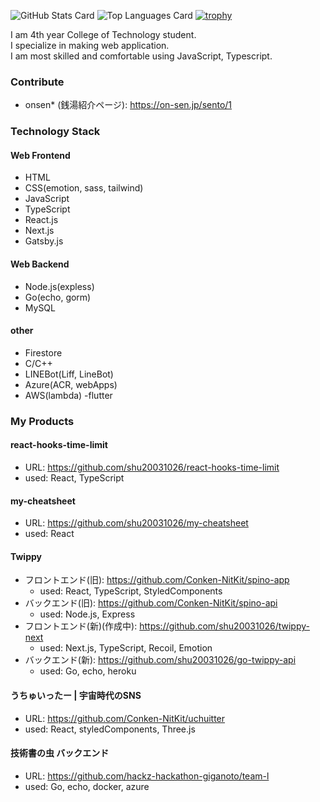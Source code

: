 ![GitHub Stats Card](https://github-readme-stats.vercel.app/api?username=shu20031026&show_icons=true&count_private=true&theme=dark)
![Top Languages Card](https://github-readme-stats.vercel.app/api/top-langs?username=shu20031026&langs_count=3&theme=dark&hide=jupyter%20notebook,html)
[![trophy](https://github-profile-trophy.vercel.app/?username=shu20031026&theme=onedark)](https://github.com/ryo-ma/github-profile-trophy)


I am 4th year College of Technology student.<br/>
I specialize in making web application.<br/>
I am most skilled and comfortable using JavaScript, Typescript.

### Contribute
- onsen* (銭湯紹介ページ): https://on-sen.jp/sento/1

### Technology Stack
#### Web Frontend
- HTML
- CSS(emotion, sass, tailwind)
- JavaScript
- TypeScript
- React.js
- Next.js
- Gatsby.js

#### Web Backend
- Node.js(expless)
- Go(echo, gorm)
- MySQL

#### other
- Firestore
- C/C++
- LINEBot(Liff, LineBot)
- Azure(ACR, webApps)
- AWS(lambda)
-flutter

### My Products
#### react-hooks-time-limit
 - URL: https://github.com/shu20031026/react-hooks-time-limit
 - used: React, TypeScript
#### my-cheatsheet
- URL: https://github.com/shu20031026/my-cheatsheet
- used: React
#### Twippy
- フロントエンド(旧): https://github.com/Conken-NitKit/spino-app 
  - used: React, TypeScript, StyledComponents
- バックエンド(旧): https://github.com/Conken-NitKit/spino-api
  - used: Node.js, Express
- フロントエンド(新)(作成中): https://github.com/shu20031026/twippy-next
  - used: Next.js, TypeScript, Recoil, Emotion 
- バックエンド(新): https://github.com/shu20031026/go-twippy-api
  - used: Go, echo, heroku
#### うちゅいったー | 宇宙時代のSNS
- URL: https://github.com/Conken-NitKit/uchuitter
- used: React, styledComponents, Three.js
#### 技術書の虫 バックエンド
- URL: https://github.com/hackz-hackathon-giganoto/team-l
- used: Go, echo, docker, azure

<!--
**shu20031026/shu20031026** is a ✨ _special_ ✨ repository because its `README.md` (this file) appears on your GitHub profile.

Here are some ideas to get you started:

- 🔭 I’m currently working on ...
- 🌱 I’m currently learning ...
- 👯 I’m looking to collaborate on ...
- 🤔 I’m looking for help with ...
- 💬 Ask me about ...
- 📫 How to reach me: ...
- 😄 Pronouns: ...
- ⚡ Fun fact: ...
-->
